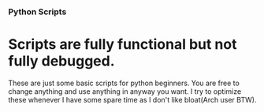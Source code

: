 ### Python Scripts

# Scripts are fully functional but not fully debugged.
These are just some basic scripts for python beginners. You are free to change anything and use anything in anyway you want.
I try to optimize these whenever I have some spare time as I don't like bloat(Arch user BTW).
